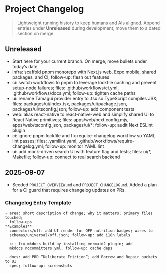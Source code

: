 # Project Changelog

> Lightweight running history to keep humans and AIs aligned. Append entries
> under **Unreleased** during development; move them to a dated section on
> merge.

## Unreleased

- Start here for your current branch. On merge, move bullets under today’s
  date.
- infra: scaffold pnpm monorepo with Next.js web, Expo mobile, shared packages, and CI; follow-up: flesh out features
- ci: switch workflows to pnpm to leverage lockfile caching and prevent setup-node failures; files: .github/workflows/ci.yml, .github/workflows/docs.yml; follow-up: tighten cache paths
- ui: rename Tamagui provider entry to .tsx so TypeScript compiles JSX; files: packages/ui/index.tsx, packages/ui/package.json, packages/ui/tsconfig.json; follow-up: add component tests
- web: alias react-native to react-native-web and simplify shared UI to React Native primitives; files: apps/web/next.config.mjs, apps/web/tsconfig.json, packages/ui/\*; follow-up: audit Next ESLint plugin
- ci: ignore pnpm lockfile and fix require-changelog workflow so YAML lint passes; files: .yamllint.yaml, .github/workflows/require-changelog.yml; follow-up: monitor YAML lint
- ui: add mock-driven search UI with feature flag and tests; files: ui/*, Makefile; follow-up: connect to real search backend

## 2025-09-07

- Seeded `PROJECT_OVERVIEW.md` and `PROJECT_CHANGELOG.md`. Added a plan for a
  CI guard that requires changelog updates on PRs.

### Changelog Entry Template

```text
- area: short description of change; why it matters; primary files touched;
  follow-ups
**Examples**
- connectors/off: add UI render for OFF nutrition badges; wires to
  schemas/universal/off.json; follow-up: add i18n labels

- ci: fix mkdocs build by installing mermaid2 plugin; add
  mkdocs.nocommitters.yml; follow-up: cache deps

- docs: add PRD “Deliberate Friction”; add Borrow and Repair buckets to UI
  spec; follow-up: screenshots
```
